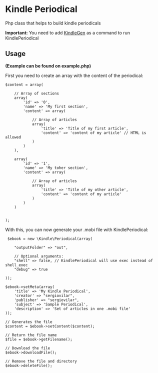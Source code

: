Kindle Periodical
=================

Php class that helps to build kindle periodicals

**Important:** You need to add [KindleGen](http://www.amazon.com/gp/feature.html?ie=UTF8&docId=1000765211) as a command to run KindlePeriodical

## Usage
**(Example can be found on example.php)**

First you need to create an array with the content of the periodical:

	$content = array(

		// Array of sections
		array(
			'id' => '0',
			'name' => 'My first section',
			'content' => array(

				// Array of articles
				array(
					'title' => 'Title of my first article',
					'content' => 'content of my article' // HTML is allowed
				)
			)
		),

		array(
			'id' => '1',
			'name' => 'My toher section',
			'content' => array(

				// Array of articles
				array(
					'title' => 'Title of my other article',
					'content' => 'content of my article'
				)
			)
		)


	);

With this, you can now generate your .mobi file with KindlePeriodical:

     $ebook = new \Kindle\Periodical(array(

        "outputFolder" => "out",

        // Optional arguments:
        "shell" => false, // KindlePeriodical will use exec instead of shell_exec
        "debug" => true

    ));

    $ebook->setMeta(array(
        'title' => 'My Kindle Periodical',
        'creator' => "sergiovilar",
        'publisher' => "sergiovilar",
        'subject' => 'Sample Periodical',
        'description' => 'Set of articles in one .mobi file'
    ));

    // Generates the file
    $content = $ebook->setContent($content);

    // Return the file name
    $file = $ebook->getFilename();

    // Download the file
    $ebook->downloadFile();

    // Remove the file and directory
    $ebook->deleteFile();
